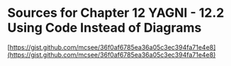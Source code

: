 # Sources for Chapter 12 YAGNI - 12.2 Using Code Instead of Diagrams


[https://gist.github.com/mcsee/36f0af6785ea36a05c3ec394fa71e4e8](https://gist.github.com/mcsee/36f0af6785ea36a05c3ec394fa71e4e8)